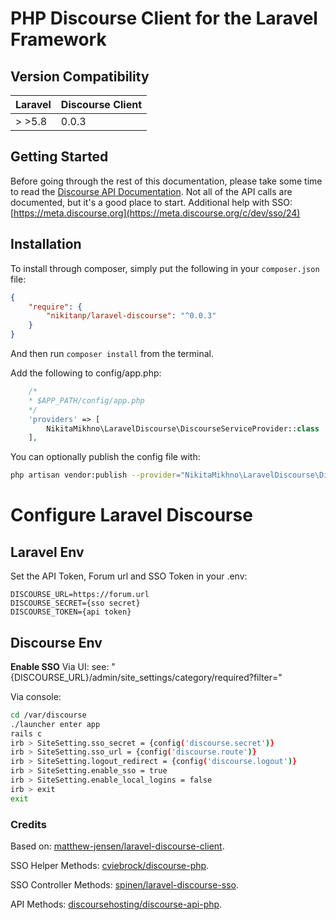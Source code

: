 PHP Discourse Client for the Laravel Framework
==============

## Version Compatibility

| Laravel   | Discourse Client |
| :-------- | :---------- |
| > \>5.8   | 0.0.3 |


## Getting Started

Before going through the rest of this documentation, please take some time to read the [Discourse API Documentation](https://docs.discourse.org/).
Not all of the API calls are documented, but it's a good place to start.
Additional help with SSO: [https://meta.discourse.org](https://meta.discourse.org/c/dev/sso/24)

## Installation

To install through composer, simply put the following in your `composer.json` file:

```json
{
    "require": {
        "nikitanp/laravel-discourse": "^0.0.3"
    }
}
```

And then run `composer install` from the terminal.

Add the following to config/app.php:

```php
    /*
    * $APP_PATH/config/app.php
    */
    'providers' => [
        NikitaMikhno\LaravelDiscourse\DiscourseServiceProvider::class
    ],
```

You can optionally publish the config file with:

```bash
php artisan vendor:publish --provider="NikitaMikhno\LaravelDiscourse\DiscourseServiceProvider" --tag="config"

```

# Configure Laravel Discourse

## Laravel Env

Set the API Token, Forum url and SSO Token in your .env:

```
DISCOURSE_URL=https://forum.url
DISCOURSE_SECRET={sso secret}
DISCOURSE_TOKEN={api token}
```

## Discourse Env

**Enable SSO**
Via UI:
see: "{DISCOURSE\_URL}/admin/site\_settings/category/required?filter="

Via console:

```bash
cd /var/discourse
./launcher enter app
rails c
irb > SiteSetting.sso_secret = {config('discourse.secret')}
irb > SiteSetting.sso_url = {config('discourse.route')}
irb > SiteSetting.logout_redirect = {config('discourse.logout')}
irb > SiteSetting.enable_sso = true
irb > SiteSetting.enable_local_logins = false
irb > exit
exit
```

### Credits

Based on: [matthew-jensen/laravel-discourse-client](https://github.com/matthew-jensen/laravel-discourse).

SSO Helper Methods: [cviebrock/discourse-php](https://github.com/cviebrock/discourse-php/).

SSO Controller Methods: [spinen/laravel-discourse-sso](https://github.com/spinen/laravel-discourse-sso).

API Methods: [discoursehosting/discourse-api-php](https://github.com/discoursehosting/discourse-api-php).

